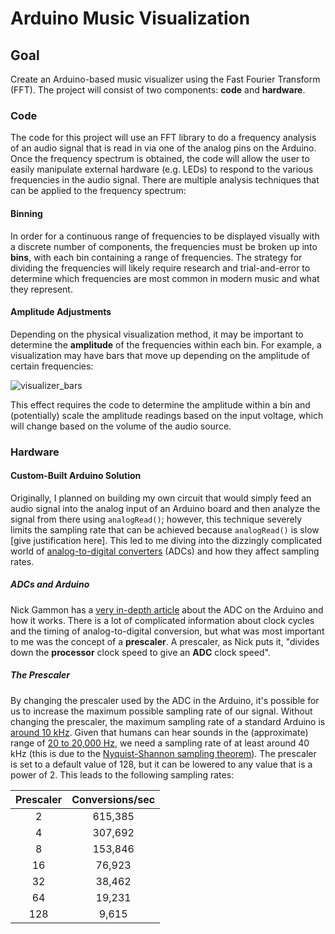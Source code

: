 # Arduino Music Visualization

## Goal

Create an Arduino-based music visualizer using the Fast Fourier Transform (FFT). The project will consist of two components: **code** and **hardware**.

### Code

The code for this project will use an FFT library to do a frequency analysis of an audio signal that is read in via one of the analog pins on the Arduino. Once the frequency spectrum is obtained, the code will allow the user to easily manipulate external hardware (e.g. LEDs) to respond to the various frequencies in the audio signal. There are multiple analysis techniques that can be applied to the frequency spectrum:

#### Binning

In order for a continuous range of frequencies to be displayed visually with a discrete number of components, the frequencies must be broken up into **bins**, with each bin containing a range of frequencies. The strategy for dividing the frequencies will likely require research and trial-and-error to determine which frequencies are most common in modern music and what they represent.

#### Amplitude Adjustments

Depending on the physical visualization method, it may be important to determine the **amplitude** of the frequencies within each bin. For example, a visualization may have bars that move up depending on the amplitude of certain frequencies:

![visualizer_bars](http://blog.motionisland.com/wp-content/uploads/2018/04/after-effects-audio-spectrum-with-color-bar.gif)

This effect requires the code to determine the amplitude within a bin and (potentially) scale the amplitude readings based on the input voltage, which will change based on the volume of the audio source.

### Hardware

#### Custom-Built Arduino Solution

Originally, I planned on building my own circuit that would simply feed an audio signal into the analog input of an Arduino board and then analyze the signal from there using `analogRead()`; however, this technique severely limits the sampling rate that can be achieved because `analogRead()` is slow [give justification here]. This led to me diving into the dizzingly complicated world of [analog-to-digital converters](https://en.wikipedia.org/wiki/Analog-to-digital_converter) (ADCs) and how they affect sampling rates.

##### ADCs and Arduino

Nick Gammon has a [very in-depth article](https://www.gammon.com.au/adc) about the ADC on the Arduino and how it works. There is a lot of complicated information about clock cycles and the timing of analog-to-digital conversion, but what was most important to me was the concept of a **prescaler**. A prescaler, as Nick puts it, "divides down the **processor** clock speed to give an **ADC** clock speed".

##### The Prescaler

By changing the prescaler used by the ADC in the Arduino, it's possible for us to increase the maximum possible sampling rate of our signal. Without changing the prescaler, the maximum sampling rate of a standard Arduino is [around 10 kHz](https://arduino.stackexchange.com/questions/699/how-do-i-know-the-sampling-frequency). Given that humans can hear sounds in the (approximate) range of [20 to 20,000 Hz](https://en.wikipedia.org/wiki/Hearing_range), we need a sampling rate of at least around 40 kHz (this is due to the [Nyquist-Shannon sampling theorem](https://en.wikipedia.org/wiki/Nyquist%E2%80%93Shannon_sampling_theorem)). The prescaler is set to a default value of 128, but it can be lowered to any value that is a power of 2. This leads to the following sampling rates:

| Prescaler | Conversions/sec |
| :---: | :---: |
| 2 | 615,385 |
| 4 | 307,692 |
| 8 | 153,846 |
| 16 | 76,923 |
| 32 | 38,462 |
| 64 | 19,231 |
| 128 | 9,615 |
